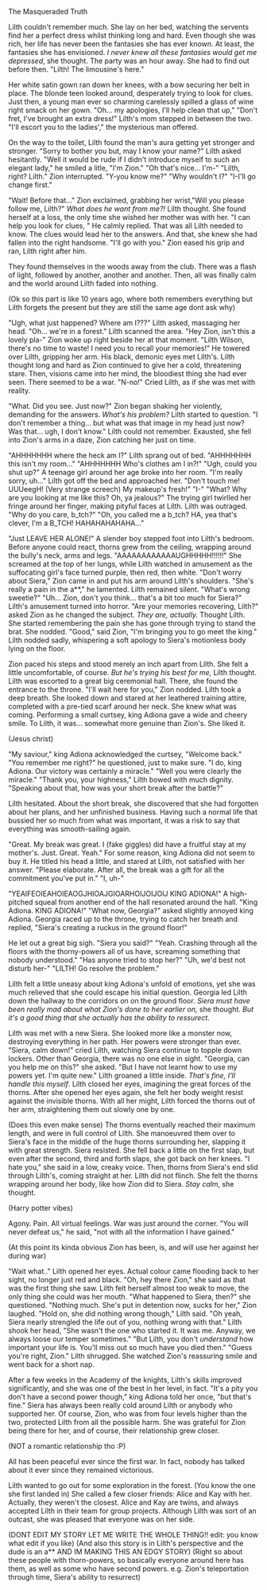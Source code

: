 The Masqueraded Truth
  
  Lilth couldn't remember much. She lay on her bed, watching the servents find her a perfect dress whilst thinking long and hard. Even though she was rich, her life has never been the fantasies she has ever known. At least, the fantasies she has envisioned. *I never knew all these fantasies would get me depressed*, she thought. The party was an hour away. She had to find out before then.
  "Lilth! The limousine's here." 
  
  Her white satin gown ran down her knees, with a bow securing her belt in place. The blonde teen looked around, desperately trying to look for clues. Just then, a young man ever so charming carelessly spilled a glass of wine right smack on her gown.
  "Oh... my apologies, I'll help clean that up,"
  "Don't fret, I've brought an extra dress!" Lilth's mom stepped in between the two.
  "I'll escort you to the ladies'," the mysterious man offered.
  
  On the way to the toilet, Lilth found the man's aura getting yet stronger and stronger. 
  "Sorry to bother you but, may I know your name?" Lilth asked hesitantly.
  "Well it would be rude if I didn't introduce myself to such an elegant lady," he smiled a litle, "I'm Zion."
  "Oh that's nice... I'm-"
  "Lilth, right? Lilth." Zion interrupted.
  "Y-you know me?" 
  "Why wouldn't I?"
  "I-I'll go change first."
  
  "Wait! Before that..." Zion exclaimed, grabbing her wrist,"Will you please follow me, Lilth?"
  *What does he want from me?!* Lilth thought. She found herself at a loss, the only time she wished her mother was with her.
  "I can help you look for clues, " He calmly replied.
  That was all Lilth needed to know. The clues would lead her to the answers. And that, she knew she had fallen into the right handsome. 
  "I'll go with you."
  Zion eased his grip and ran, Lilth right after him. 
  
  They found themselves in the woods away from the club. There was a flash of light, followed by another, another and another. Then, all was finally calm and the world around Lilth faded into nothing.
  
  (Ok so this part is like 10 years ago, where both remembers everything but Lilth forgets the present but they are still the same age dont ask why)
  
  "Ugh, what just happened? Where am I???" Lilth asked, massaging her head. 
  "Oh... we're in a forest." Lilth scanned the area. 
  "Hey Zion, isn't this a lovely pla-" 
  Zion woke up right beside her at that moment. 
  "Lilth Wilson, there's no time to waste! I need you to recall your memories!" He towered over Lilth, gripping her arm. His black, demonic eyes met Lilth's.
  Lilth thought long and hard as Zion continued to give her a cold, threatening stare. Then, visions came into her mind, the bloodiest thing she had ever seen. There seemed to be a war.
  "N-no!" Cried Lilth, as if she was met with reality. 
  
  "What. Did you see. Just now?" Zion began shaking her violently, demanding for the answers. 
  *What's his problem?* Lilth started to question.
  "I don't remember a thing... but what was that image in my head just now? Was that... ugh, I don't know."
  Lilth could not remember. Exausted, she fell into Zion's arms in a daze, Zion catching her just on time.
  
  "AHHHHHHH where the heck am I?" Lilth sprang out of bed. 
  "AHHHHHHH this isn't my room..." 
  "AHHHHHHH Who's clothes am I in?!" 
  "Ugh, could you shut up?" A teenage girl around her age broke into her room. 
  "I'm really sorry, uh..." Lilth got off the bed and approached her.
  "Don't touch me! UUUeegH! (Very strange screech) My makeup's fresh!"
  "I-"
  "What? Why are you looking at me like this? Oh, ya jealous?" The trying girl twirlled her fringe around her finger, making pityful faces at Lilth.
  Lilth was outraged.
  "Why do you care, b_tch?"
  "Oh, you called me a b_tch? HA, yea that's clever, I'm a B_TCH! HAHAHAHAHAHA..."
  
  "Just LEAVE HER ALONE!" A slender boy stepped foot into Lilth's bedroom. Before anyone could react, thorns grew from the ceiling, wrapping around the bully's neck, arms and legs. 
  "AAAAAAAAAAAAUGHHHHH!!!!!!" She screamed at the top of her lungs, while Lilth watched in amusement as the suffocating girl's face turned purple, then red, then white.
  "Don't worry about Siera," Zion came in and put his arm around Lilth's shoulders.
  "She's really a pain in the a**," he lamented. 
  Lilth remained silent.
  "What's wrong sweetie?"
  "Uh... Zion, don't you think... that's a bit too much for Siera?" Lilth's amusement turned into horror. 
  "Are your memories recovering, Lilth?" asked Zion as he changed the subject. 
  *They are, actually.* Thought Lilth. She started remembering the pain she has gone through trying to stand the brat.
  She nodded. 
  "Good," said Zion, "I'm bringing you to go meet the king."
  Lilth nodded sadly, whispering a soft apology to Siera's motionless body lying on the floor.
  
  Zion paced his steps and stood merely an inch apart from Lilth. She felt a little uncomfortable, of course. *But he's trying his best for me,* Lilth thought.
  Lilth was escorted to a great big ceremonial hall. There, she found the entrance to the throne. 
  "I'll wait here for you," Zion nodded. 
  Lilth took a deep breath. She looked down and stared at her leathered training attire, completed with a pre-tied scarf around her neck. She knew what was coming. 
  Performing a small curtsey, king Adiona gave a wide and cheery smile. To Lilth, it was... somewhat more genuine than Zion's. She liked it. 
  
(Jesus christ)
  
  "My saviour," king Adiona acknowledged the curtsey, "Welcome back."
  "You remember me right?" he questioned, just to make sure.
  "I do, king Adiona. Our victory was certainly a miracle." 
  "Well you were clearly the miracle."
  "Thank you, your highness," Lilth bowed with much dignity.
  "Speaking about that, how was your short break after the battle?"
  
  Lilth hesitated. About the short break, she discovered that she had forgotten about her plans, and her unfinished business. Having such a normal life that bussied her so much from what was important, it was a risk to say that everything was smooth-sailing again.
  
  "Great. My break was great. I (fake giggles) did have a fruitful stay at my mother's. Just. Great. Yeah."
  For some reason, king Adiona did not seem to buy it. He titled his head a little, and stared at Lilth, not satisfied with her answer.
  "Please elaborate. After all, the break was a gift for all the commitment you've put in."
  "I, uh-"
  
  "YEAIFEOIEAHOIEAOGJHIOAJGIOARHOIJOIJOIJ KING ADIONA!"
  A high-pitched squeal from another end of the hall resonated around the hall. 
  "King Adiona. KING ADIONA!" 
  "What now, Georgia?" asked slightly annoyed king Adiona.
  Georgia raced up to the throne, trying to catch her breath and replied, "Siera's creating a ruckus in the ground floor!"
  
  He let out a great big sigh. 
  "Siera you said?"
  "Yeah. Crashing through all the floors with the thorny-powers all of us have, screaming something that nobody understood."
  "Has anyone tried to stop her?"
  "Uh, we'd best not disturb her-"
  "LILTH! Go resolve the problem."
  
  Lilth felt a little uneasy about king Adiona's unfold of emotions, yet she was much relieved that she could escape his initial question. Georgia led Lilth down the hallway to the corridors on on the ground floor. *Siera must have been really mad about what Zion's done to her earlier on,* she thought. *But it's a good thing that she actually has the ability to ressurect.*
  
  Lilth was met with a new Siera. She looked more like a monster now, destroying everything in her path. Her powers were stronger than ever.
  "Siera, calm down!" cried Lilth, watching Siera continue to topple down lockers. Other than Georgia, there was no one else in sight.
  "Georgia, can you help me on this?" she asked.
  "But I have not learnt how to use my powers yet. I'm quite new."
  Lilth groaned a little inside. *That's fine, I'll handle this myself*. Lilth closed her eyes, imagining the great forces of the thorns. After she opened her eyes again, she felt her body weight resist against the invisible thorns. With all her might, Lilth forced the thorns out of her arm, straightening them out slowly one by one.  
  
(Does this even make sense)
  The thorns eventually reached their maximum length, and were in full control of Lilth. She manoeuvred them over to Siera's face in the middle of the huge thorns surrounding her, slapping it with great strength.
  Siera resisted. She fell back a little on the first slap, but even after the second, third and forth slaps, she got back on her knees. 
  "I hate you," she said in a low, creaky voice.
  Then, thorns from Siera's end slid through Lilth's, coming straight at her.
  Lilth did not flinch. She felt the thorns wrapping around her body, like how Zion did to Siera. *Stay calm*, she thought.
  
  (Harry potter vibes)
  
  Agony. Pain. All virtual feelings. War was just around the corner. "You will never defeat us," he said, "not with all the information I have gained."
  
(At this point its kinda obvious Zion has been, is, and will use her against her during war)
  
  "Wait what.." Lilth opened her eyes. Actual colour came flooding back to her sight, no longer just red and black.
  "Oh, hey there Zion," she said as that was the first thing she saw. Lilth felt herself almost too weak to move, the only thing she could was her mouth. 
  "What happened to Siera, then?" she questioned.
  "Nothing much. She's put in detention now, sucks for her," Zion laughed.
  "Hold on, she did nothing wrong though," Lilth said.
  "Oh yeah, Siera nearly strengled the life out of you, nothing wrong with that."
  Lilth shook her head, "She wasn't the one who started it. It was me. Anyway, we always loose our temper sometimes."
  "But Lilth, you don't *understand* how important your life is. You'll miss out so much have you died then."
  "Guess you're right, Zion." Lilth shrugged.
  She watched Zion's reassuring smile and went back for a short nap.
  
  After a few weeks in the Academy of the knights, Lilth's skills improved significantly, and she was one of the best in her level, in fact.
  "It's a pity you don't have a second power though," king Adiona told her once, "but that's fine."
  Siera has always been really cold around Lilth or anybody who supported her. Of course, Zion, who was from four levels higher than the two, protected Lilth from all the possible harm. She was grateful for Zion being there for her, and of course, their relationship grew closer.
  
(NOT a romantic relationship tho :P)
  
  All has been peaceful ever since the first war. In fact, nobody has talked about it ever since they remained victorious. 
  
  Lilth wanted to go out for some exploration in the forest. (You know the one she first landed in) She called a few closer friends: Alice and Kay with her. 
  Actually, they weren't the closest.
  Alice and Kay are twins, and always accepted Lilth in their team for group projects. Although Lilth was sort of an outcast, she was pleased that everyone was on her side. 
  
   
  
  
  (DONT EDIT MY STORY LET ME WRITE THE WHOLE THING!! edit: you know what edit if you like)
  (And also this story is in Lilth's perspective and the dude is an a** AND IM MAKING THIS AN EDGY STORY)
  (Right so about these people with thorn-powers, so basically everyone around here has them, as well as some who have second powers. e.g. Zion's teleportation through time, Siera's ability to resurrect)  
